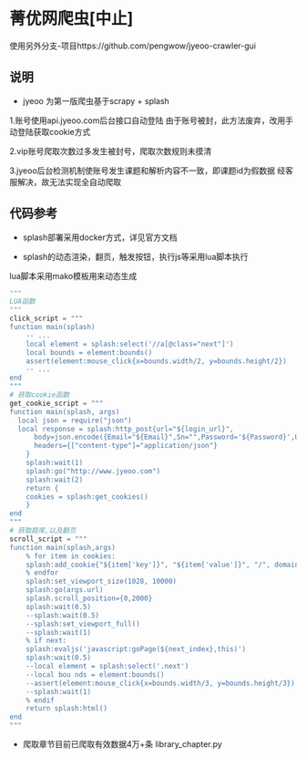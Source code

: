 # 菁优网爬虫[中止]
使用另外分支-项目https://github.com/pengwow/jyeoo-crawler-gui
## 说明

* jyeoo 为第一版爬虫基于scrapy + splash 

1.账号使用api.jyeoo.com后台接口自动登陆
由于账号被封，此方法废弃，改用手动登陆获取cookie方式

2.vip账号爬取次数过多发生被封号，爬取次数规则未摸清

3.jyeoo后台检测机制使账号发生课题和解析内容不一致，即课题id为假数据
经客服解决，故无法实现全自动爬取


## 代码参考

* splash部署采用docker方式，详见官方文档

* splash的动态渲染，翻页，触发按钮，执行js等采用lua脚本执行

lua脚本采用mako模板用来动态生成
``` python
"""
LUA函数
"""
click_script = """
function main(splash)
    -- ...
    local element = splash:select('//a[@class="next"]')
    local bounds = element:bounds()
    assert(element:mouse_click{x=bounds.width/2, y=bounds.height/2})
    -- ...
end
"""
# 获取cookie函数
get_cookie_script = """
function main(splash, args)
  local json = require("json")
  local response = splash:http_post{url="${login_url}",     
      body=json.encode({Email="${Email}",Sn="",Password='${Password}',UserID='${UserID}'}),
      headers={["content-type"]="application/json"}
    }
    splash:wait(1)
    splash:go("http://www.jyeoo.com")
    splash:wait(2)
    return {
    cookies = splash:get_cookies()
    }
end
"""
# 获取题库,以及翻页
scroll_script = """
function main(splash,args)
    % for item in cookies:
    splash:add_cookie{"${item['key']}", "${item['value']}", "/", domain=".jyeoo.com"}
    % endfor
    splash:set_viewport_size(1028, 10000)
    splash:go(args.url)
    splash.scroll_position={0,2000}
    splash:wait(0.5)
    --splash:wait(0.5)
    --splash:set_viewport_full()
    --splash:wait(1)
    % if next:
    splash:evaljs('javascript:goPage(${next_index},this)')
    splash:wait(0.5)
    --local element = splash:select('.next')
    --local bou nds = element:bounds()
    --assert(element:mouse_click{x=bounds.width/3, y=bounds.height/3})
    --splash:wait(1)
    % endif
    return splash:html()
end
"""
```

* 爬取章节目前已爬取有效数据4万+条  library_chapter.py	


